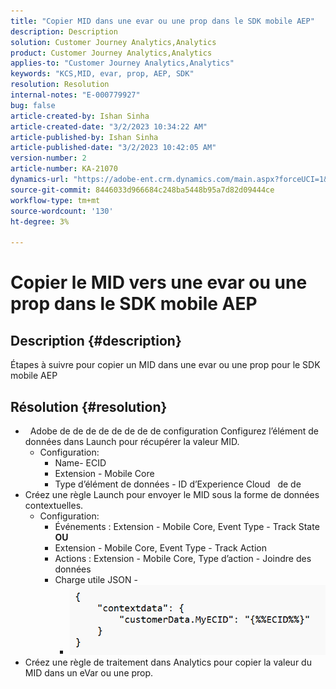 ```yaml
---
title: "Copier MID dans une evar ou une prop dans le SDK mobile AEP"
description: Description
solution: Customer Journey Analytics,Analytics
product: Customer Journey Analytics,Analytics
applies-to: "Customer Journey Analytics,Analytics"
keywords: "KCS,MID, evar, prop, AEP, SDK"
resolution: Resolution
internal-notes: "E-000779927"
bug: false
article-created-by: Ishan Sinha
article-created-date: "3/2/2023 10:34:22 AM"
article-published-by: Ishan Sinha
article-published-date: "3/2/2023 10:42:05 AM"
version-number: 2
article-number: KA-21070
dynamics-url: "https://adobe-ent.crm.dynamics.com/main.aspx?forceUCI=1&pagetype=entityrecord&etn=knowledgearticle&id=b7ef91c6-e5b8-ed11-83fe-6045bd0065f9"
source-git-commit: 8446033d966684c248ba5448b95a7d82d09444ce
workflow-type: tm+mt
source-wordcount: '130'
ht-degree: 3%

---
```


# Copier le MID vers une evar ou une prop dans le SDK mobile AEP

## Description {#description}

Étapes à suivre pour copier un MID dans une evar ou une prop pour le SDK mobile AEP

## Résolution {#resolution}


- &#x200B; &#x200B; Adobe de  de  de  de  de  de  de  de configuration Configurez l’élément de données dans Launch pour récupérer la valeur MID. 
   - Configuration:
      - Name- ECID
      - Extension - Mobile Core
      - Type d’élément de données - ID d’Experience Cloud &#x200B; &#x200B;  de  de &#x200B;
- Créez une règle Launch pour envoyer le MID sous la forme de données contextuelles.
   - Configuration:
      - Événements : Extension - Mobile Core, Event Type - Track State<b> OU</b>
      - Extension - Mobile Core, Event Type - Track Action
      - Actions : Extension - Mobile Core, Type d’action - Joindre des données
      - Charge utile JSON - 
         - ![](assets/3a13db8a-e6b8-ed11-83fe-6045bd0065f9.png)
- Créez une règle de traitement dans Analytics pour copier la valeur du MID dans un eVar ou une prop.

<br> <br>




